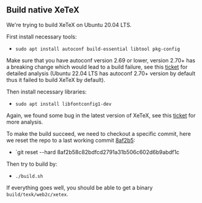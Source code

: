 ## Build native XeTeX

We're trying to build XeTeX on Ubuntu 20.04 LTS.

First install necessary tools:

- `sudo apt install autoconf build-essential libtool pkg-config`

Make sure that you have autoconf version 2.69 or lower, version 2.70+ has a
breaking change which would lead to a build failure, see this
[ticket](https://sourceforge.net/p/xetex/bugs/195/) for detailed analysis
(Ubuntu 22.04 LTS has autoconf 2.70+ version by default thus it failed to build
XeTeX by default).

Then install necessary libraries:

- `sudo apt install libfontconfig1-dev`

Again, we found some bug in the latest version of XeTeX, see this
[ticket](https://sourceforge.net/p/xetex/bugs/196/) for more analysis.

To make the build succeed, we need to checkout a specific commit, here we reset
the repo to a last working commit
[8af2b5](https://github.com/TeX-Live/xetex/tree/8af2b5):

- `git reset --hard 8af2b58c82bdfcd2791a31b506c602d6b9abdf1c

Then try to build by:

- `./build.sh`

If everything goes well, you should be able to get a binary
`build/texk/web2c/xetex`.
